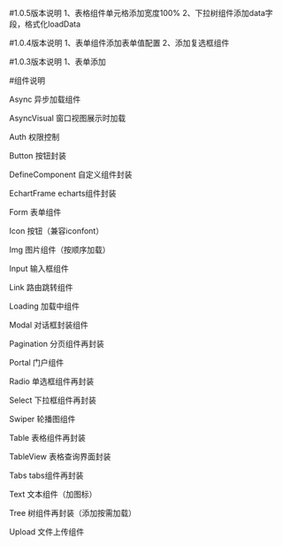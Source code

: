#1.0.5版本说明
1、表格组件单元格添加宽度100%
2、下拉树组件添加data字段，格式化loadData

#1.0.4版本说明
1、表单组件添加表单值配置
2、添加复选框组件

#1.0.3版本说明
1、表单添加

#组件说明

Async 异步加载组件

AsyncVisual 窗口视图展示时加载

Auth  权限控制

Button  按钮封装

DefineComponent 自定义组件封装

EchartFrame echarts组件封装

Form  表单组件

Icon 按钮（兼容iconfont）

Img 图片组件（按顺序加载）

Input 输入框组件

Link  路由跳转组件

Loading 加载中组件

Modal 对话框封装组件

Pagination 分页组件再封装

Portal  门户组件

Radio 单选框组件再封装

Select 下拉框组件再封装

Swiper  轮播图组件

Table 表格组件再封装

TableView 表格查询界面封装

Tabs tabs组件再封装

Text  文本组件（加图标）

Tree 树组件再封装（添加按需加载）

Upload  文件上传组件



